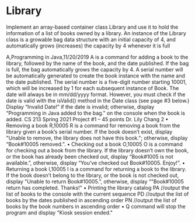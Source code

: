 # Library
Implement an array-based container class Library and use it to hold the information of a list
of books owned by a library. An instance of the Library class is a growable bag data structure with an initial capacity
of 4, and automatically grows (increases) the capacity by 4 whenever it is full


A,Programming in Java,11/20/2019
A is a command for adding a book to the library, followed by the name of the book, and the date published. If the
bag is full, the bag automatically grows the capacity by 4. A serial number will be automatically generated to create
the book instance with the name and the date published. The serial number is a five-digit number starting 10001,
which will be increased by 1 for each subsequent instance of Book. The date will always be in mm/dd/yyyy format.
However, you must check if the date is valid with the isValid() method in the Date class (see page #3 below.)
Display “Invalid Date!” if the date is invalid; otherwise, display “Programming in Java added to the
bag.” on the console when the book is added.
CS 213 Spring 2021 Project #1 – 45 points Dr. Lily Chang
2
• Removing a book
R,10005
R is a command for removing a book from the library given a book’s serial number. If the book doesn’t exist,
display "Unable to remove, the library does not have this book."; otherwise, display
“Book#10005 removed.”.
• Checking out a book
O,10005
O is a command for checking out a book from the library. If the library doesn’t own the book, or the book has
already been checked out, display “Book#1005 is not available.”, otherwise, display “You’ve
checked out Book#10005. Enjoy!”.
• Returning a book
I,10005
I is a command for returning a book to the library. If the book doesn’t belong to the library, or the book is not
checked out, display "Unable to return Book#10005.”, otherwise, display “"Book#10005 return
has completed. Thanks!"
• Printing the library catalog
PA //output the list of books to the console with the current sequence
PD //output the list of books by the dates published in ascending order
PN //output the list of books by the book numbers in ascending order
• Q command will stop the program and display "Kiosk session ended."
